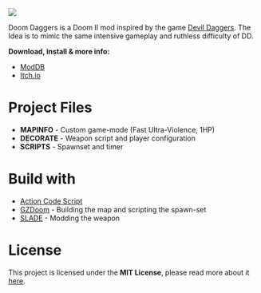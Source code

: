 <img src="https://i.imgur.com/eb3ehlu.png">

Doom Daggers is a Doom II mod inspired by the game [Devil Daggers](https://store.steampowered.com/app/422970/Devil_Daggers/).
The Idea is to mimic the same intensive gameplay and ruthless difficulty of DD.

**Download, install & more info:**

* [ModDB](https://www.moddb.com/mods/doom-daggers)
* [Itch.io](https://m3ir.itch.io/doom-daggers)

# Project Files

* **MAPINFO** - Custom game-mode (Fast Ultra-Violence, 1HP)
* **DECORATE** - Weapon script and player configuration
* **SCRIPTS** - Spawnset and timer 

# Build with
* [Action Code Script](https://en.wikipedia.org/wiki/Action_Code_Script)
* [GZDoom](https://github.com/m-x-d/GZDoom-Builder) - Building the map and scripting the spawn-set
* [SLADE](https://github.com/sirjuddington/SLADE) - Modding the weapon

# License 
This project is licensed under the **MIT License**, please read more about it [here](https://en.wikipedia.org/wiki/MIT_License).
